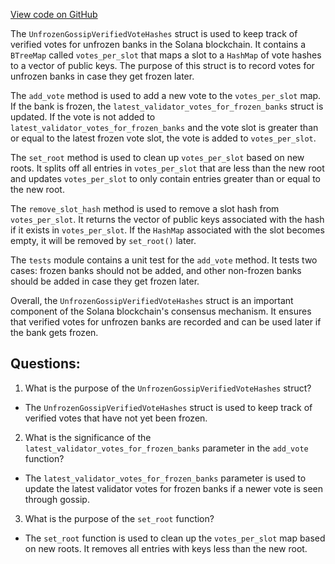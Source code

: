 [View code on GitHub](https://github.com/solana-labs/solana/blob/master/core/src/unfrozen_gossip_verified_vote_hashes.rs)

The `UnfrozenGossipVerifiedVoteHashes` struct is used to keep track of verified votes for unfrozen banks in the Solana blockchain. It contains a `BTreeMap` called `votes_per_slot` that maps a slot to a `HashMap` of vote hashes to a vector of public keys. The purpose of this struct is to record votes for unfrozen banks in case they get frozen later. 

The `add_vote` method is used to add a new vote to the `votes_per_slot` map. If the bank is frozen, the `latest_validator_votes_for_frozen_banks` struct is updated. If the vote is not added to `latest_validator_votes_for_frozen_banks` and the vote slot is greater than or equal to the latest frozen vote slot, the vote is added to `votes_per_slot`. 

The `set_root` method is used to clean up `votes_per_slot` based on new roots. It splits off all entries in `votes_per_slot` that are less than the new root and updates `votes_per_slot` to only contain entries greater than or equal to the new root. 

The `remove_slot_hash` method is used to remove a slot hash from `votes_per_slot`. It returns the vector of public keys associated with the hash if it exists in `votes_per_slot`. If the `HashMap` associated with the slot becomes empty, it will be removed by `set_root()` later. 

The `tests` module contains a unit test for the `add_vote` method. It tests two cases: frozen banks should not be added, and other non-frozen banks should be added in case they get frozen later. 

Overall, the `UnfrozenGossipVerifiedVoteHashes` struct is an important component of the Solana blockchain's consensus mechanism. It ensures that verified votes for unfrozen banks are recorded and can be used later if the bank gets frozen.
## Questions: 
 1. What is the purpose of the `UnfrozenGossipVerifiedVoteHashes` struct?
- The `UnfrozenGossipVerifiedVoteHashes` struct is used to keep track of verified votes that have not yet been frozen.

2. What is the significance of the `latest_validator_votes_for_frozen_banks` parameter in the `add_vote` function?
- The `latest_validator_votes_for_frozen_banks` parameter is used to update the latest validator votes for frozen banks if a newer vote is seen through gossip.

3. What is the purpose of the `set_root` function?
- The `set_root` function is used to clean up the `votes_per_slot` map based on new roots. It removes all entries with keys less than the new root.